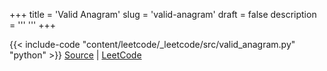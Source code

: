 +++
title = 'Valid Anagram'
slug = 'valid-anagram'
draft = false
description =  '''
'''
+++

{{< include-code "content/leetcode/_leetcode/src/valid_anagram.py" "python" >}}
[Source](https://github.com/grind-rip/leetcode/blob/master/src/valid_anagram.py) | [LeetCode](https://leetcode.com/problems/valid-anagram)
